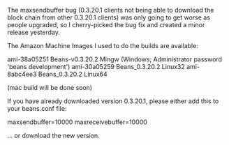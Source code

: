 The maxsendbuffer bug (0.3.20.1 clients not being able to download the block chain from other 0.3.20.1 clients) was only going to get
worse as people upgraded, so I cherry-picked the bug fix and created a minor release yesterday.

The Amazon Machine Images I used to do the builds are available:

  ami-38a05251   Beans-v0.3.20.2 Mingw    (Windows; Administrator password 'beans development')
  ami-30a05259   Beans_0.3.20.2 Linux32
  ami-8abc4ee3   Beans_0.3.20.2 Linux64

(mac build will be done soon)

If you have already downloaded version 0.3.20.1, please either add this to your beans.conf file:

  maxsendbuffer=10000
  maxreceivebuffer=10000

... or download the new version.
